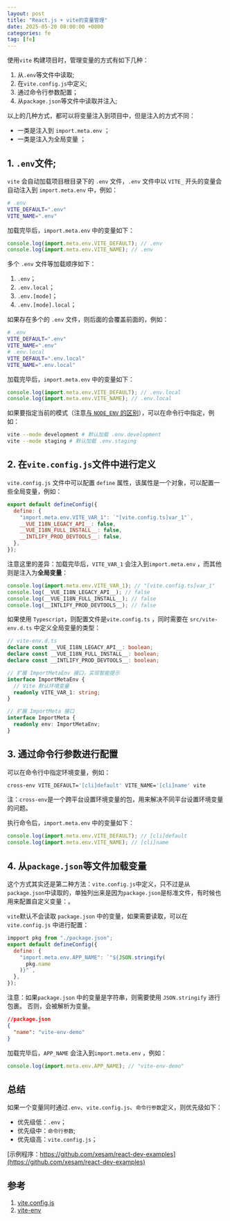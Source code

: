 ```yaml
---
layout: post
title: "React.js + vite的变量管理"
date: 2025-05-20 08:00:00 +0800
categories: fe
tag: [fe]
---
```


使用`vite` 构建项目时，管理变量的方式有如下几种：

1. 从`.env`等文件中读取;
2. 在`vite.config.js`中定义;
3. 通过命令行参数配置；
4. 从`package.json`等文件中读取并注入;

<!-- more -->

以上的几种方式，都可以将变量注入到项目中，但是注入的方式不同：

- 一类是注入到 `import.meta.env` ；
- 一类是注入为全局变量 ；

## 1. `.env`文件;

`vite` 会自动加载项目根目录下的 `.env` 文件，`.env` 文件中以 `VITE_` 开头的变量会自动注入到 `import.meta.env` 中，例如：

```bash
# .env
VITE_DEFAULT=".env"
VITE_NAME=".env"
```

加载完毕后，`import.meta.env` 中的变量如下：

```javascript
console.log(import.meta.env.VITE_DEFAULT); // .env
console.log(import.meta.env.VITE_NAME); // .env
```

多个 `.env` 文件等加载顺序如下：

1. `.env`；
2. `.env.local`；
3. `.env.[mode]`；
4. `.env.[mode].local`；

如果存在多个的 `.env` 文件，则后面的会覆盖前面的，例如：

```bash
# .env
VITE_DEFAULT=".env"
VITE_NAME=".env"
# .env.local
VITE_DEFAULT=".env.local"
VITE_NAME=".env.local"
```

加载完毕后，`import.meta.env` 中的变量如下：

```js
console.log(import.meta.env.VITE_DEFAULT); // .env.local
console.log(import.meta.env.VITE_NAME); // .env.local
```

如果要指定当前的模式（注意[与 `NODE_ENV` 的区别](https://vite.dev/guide/env-and-mode.html#node-env-and-modes)），可以在命令行中指定，例如：

```bash
vite --mode development # 默认加载 .env.development
vite --mode staging # 默认加载 .env.staging
```

## 2. 在`vite.config.js`文件中进行定义

`vite.config.js` 文件中可以配置 `define` 属性，该属性是一个对象，可以配置一些全局变量，例如：

```js
export default defineConfig({
  define: {
    "import.meta.env.VITE_VAR_1": `"[vite.config.ts]var_1"`,
    __VUE_I18N_LEGACY_API__: false,
    __VUE_I18N_FULL_INSTALL__: false,
    __INTLIFY_PROD_DEVTOOLS__: false,
  },
});
```

注意这里的差异：加载完毕后，`VITE_VAR_1` 会注入到`import.meta.env` ，而其他则是注入为**全局变量**：

```js
console.log(import.meta.env.VITE_VAR_1); // "[vite.config.ts]var_1"
console.log(__VUE_I18N_LEGACY_API__); // false
console.log(__VUE_I18N_FULL_INSTALL__); // false
console.log(__INTLIFY_PROD_DEVTOOLS__); // false
```

如果使用 `Typescript`，则配置文件是`vite.config.ts` ，同时需要在 `src/vite-env.d.ts` 中定义全局变量的类型：

```ts
// vite-env.d.ts
declare const __VUE_I18N_LEGACY_API__: boolean;
declare const __VUE_I18N_FULL_INSTALL__: boolean;
declare const __INTLIFY_PROD_DEVTOOLS__: boolean;

// 扩展 ImportMetaEnv 接口，实现智能提示
interface ImportMetaEnv {
  // Vite 默认环境变量
  readonly VITE_VAR_1: string;
}

// 扩展 ImportMeta 接口
interface ImportMeta {
  readonly env: ImportMetaEnv;
}
```

## 3. 通过命令行参数进行配置

可以在命令行中指定环境变量，例如：

```bash
cross-env VITE_DEFAULT='[cli]default' VITE_NAME='[cli]name' vite
```

注：`cross-env`是一个跨平台设置环境变量的包，用来解决不同平台设置环境变量的问题。

执行命令后，`import.meta.env` 中的变量如下：

```js
console.log(import.meta.env.VITE_DEFAULT); // [cli]default
console.log(import.meta.env.VITE_NAME); // [cli]name
```

## 4. 从`package.json`等文件加载变量

这个方式其实还是第二种方法：`vite.config.js`中定义，只不过是从`package.json`中读取的，单独列出来是因为`package.json`是标准文件，有时候也用来配置自定义变量：。

`vite`默认不会读取 `package.json` 中的变量，如果需要读取，可以在 `vite.config.js` 中进行配置：

```js
impport pkg from "./package.json";
export default defineConfig({
  define: {
    "import.meta.env.APP_NAME": `"${JSON.stringify(
      pkg.name
    )}"`,
  },
});
```

注意：如果`package.json` 中的变量是字符串，则需要使用 `JSON.stringify` 进行包裹。 否则，会被解析为变量。

```json
//package.json
{
  "name": "vite-env-demo"
}
```

加载完毕后，`APP_NAME` 会注入到`import.meta.env` ，例如：

```js
console.log(import.meta.env.APP_NAME); // "vite-env-demo"
```

## 总结

如果一个变量同时通过`.env`、`vite.config.js`、`命令行参数`定义，则优先级如下：

- 优先级低：`.env`；
- 优先级中：`命令行参数`;
- 优先级高：`vite.config.js`；

[示例程序：https://github.com/xesam/react-dev-examples](https://github.com/xesam/react-dev-examples)

## 参考

1. [vite.config.js](https://vitejs.dev/config/)
2. [vite-env](https://vitejs.dev/guide/env-and-mode.html)
